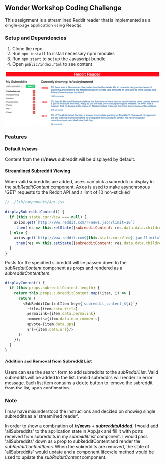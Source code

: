 ## Wonder Workshop Coding Challenge

This assignment is a streamlined Reddit reader that is implemented as a single-page application using Reactjs.

### Setup and Dependencies

1. Clone the repo
2. Run `npm install` to install necessary npm modules
3. Run `npm start` to set up the Javascript bundle
4. Open `public/index.html` to see content

![image](./assets/images/reddit_reader.png)

### Features

#### Default /r/news

Content from the **/r/news** subreddit will be displayed by default.

#### Streamlined Subreddit Viewing

When valid subreddits are added, users can pick a subreddit to display in the *subRedditContent* component.  Axios is used to make asynchronous 'GET' requests to the Reddit API and a limit of 10 non-stickied

```javascript
// ./lib/components/App.jsx

displaySubredditContent() {
  if (this.state.currView === null) {
    axios.get(`http://www.reddit.com/r/news.json?limit=10`)
    .then(res => this.setState({subredditContent: res.data.data.children.filter((item) => !item.data.stickied)}));
  } else {
    axios.get(`http://www.reddit.com${this.state.currView}.json?limit=10`)
    .then(res => this.setState({subredditContent: res.data.data.children.filter((item) => !item.data.stickied)}));
  }
}
```

Posts for the specified subreddit will be passed down to the *subRedditContent* component as props and rendered as a *subredditContentItem*.

```javascript
displayContent() {
  if (this.props.subredditContent.length) {
    return this.props.subredditContent.map((item, i) => {
      return (
        <SubRedditContentItem key={`subreddit_content_${i}`}
          title={item.data.title}
          permalink={item.data.permalink}
          comments={item.data.num_comments}
          upvote={item.data.ups}
          url={item.data.url}/>
      );
    });
  }
}
```

#### Addition and Removal from Subreddit List

Users can use the search form to add subreddits to the *subRedditList*. Valid subreddits will be added to the list. Invalid subreddits will render an error message. Each list item contains a delete button to remove the subreddit from the list, upon confirmation.

### Note

I may have misunderstood the instructions and decided on showing single subreddits as a 'streamlined reader'.

In order to show a combination of **/r/news +** ***subredditsAdded***, I would add 'allSubreddits' to the application state in App.jsx and fill it with posts received from subreddits in my *subredditList* component.  I would pass 'allSubreddits' down as a prop to subRedditContent and render the *subRedditContentItems*.  When the subreddits are removed, the state of 'allSubreddits' would update and a component lifecycle method would be used to update the *subRedditContent* component.
